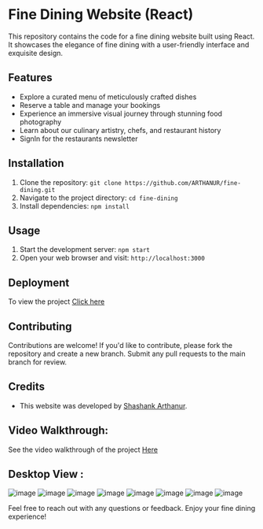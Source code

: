 # Fine Dining Website (React)

This repository contains the code for a fine dining website built using React. It showcases the elegance of fine dining with a user-friendly interface and exquisite design. 

## Features
- Explore a curated menu of meticulously crafted dishes
- Reserve a table and manage your bookings
- Experience an immersive visual journey through stunning food photography
- Learn about our culinary artistry, chefs, and restaurant history
- SignIn for the restaurants newsletter

## Installation
1. Clone the repository: `git clone https://github.com/ARTHANUR/fine-dining.git`
2. Navigate to the project directory: `cd fine-dining`
3. Install dependencies: `npm install`

## Usage
1. Start the development server: `npm start`
2. Open your web browser and visit: `http://localhost:3000`

## Deployment
To view the project [Click here]( https://fine-dining.onrender.com)


## Contributing
Contributions are welcome! If you'd like to contribute, please fork the repository and create a new branch. Submit any pull requests to the main branch for review.


## Credits
- This website was developed by [Shashank Arthanur](https://github.com/ARTHANUR).

## Video Walkthrough:
See the video walkthrough of the project [Here](https://www.linkedin.com/posts/shashank-arthanur_finediningexperience-restaurantwebsite-reactjs-activity-7067845384584237056-eQC_?utm_source=share&utm_medium=member_desktop)

## Desktop View :

![image](https://res.cloudinary.com/dboa7dqkl/image/upload/v1683702942/Fine-dining/Screenshot_2023-05-10_124458_nchbcx.png )
![image](https://res.cloudinary.com/dboa7dqkl/image/upload/v1683702937/Fine-dining/Screenshot_2023-05-10_124527_nmyrjn.png )
![image]( https://res.cloudinary.com/dboa7dqkl/image/upload/v1683702588/Fine-dining/Screenshot_2023-05-10_123643_ga30fr.png)
![image]( https://res.cloudinary.com/dboa7dqkl/image/upload/v1683702586/Fine-dining/Screenshot_2023-05-10_123703_ianqqu.png)
![image]( https://res.cloudinary.com/dboa7dqkl/image/upload/v1683702598/Fine-dining/Screenshot_2023-05-10_123722_k3yl1j.png)
![image](https://res.cloudinary.com/dboa7dqkl/image/upload/v1683702593/Fine-dining/Screenshot_2023-05-10_123746_gypogh.png )
![image](https://res.cloudinary.com/dboa7dqkl/image/upload/v1683702596/Fine-dining/Screenshot_2023-05-10_123807_vd3hd2.png )
![image]( https://res.cloudinary.com/dboa7dqkl/image/upload/v1683702581/Fine-dining/Screenshot_2023-05-10_123827_ywyvao.png)

Feel free to reach out with any questions or feedback. Enjoy your fine dining experience!







